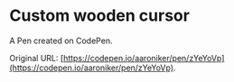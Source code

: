 # Custom wooden cursor

A Pen created on CodePen.

Original URL: [https://codepen.io/aaroniker/pen/zYeYoVp](https://codepen.io/aaroniker/pen/zYeYoVp).

